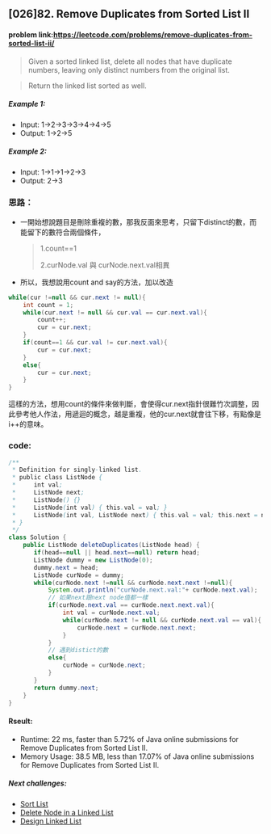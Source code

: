 ## [026]82. Remove Duplicates from Sorted List II

#### problem link:https://leetcode.com/problems/remove-duplicates-from-sorted-list-ii/

> Given a sorted linked list, delete all nodes that have duplicate numbers, leaving only distinct numbers from the original list.

> Return the linked list sorted as well.

##### Example 1:
- Input: 1->2->3->3->4->4->5
- Output: 1->2->5
##### Example 2:
- Input: 1->1->1->2->3
- Output: 2->3

### 思路：

- 一開始想說題目是刪除重複的數，那我反面來思考，只留下distinct的數，而能留下的數符合兩個條件，
    > 1.count==1
    >
    > 2.curNode.val 與 curNode.next.val相異

- 所以，我想說用count and say的方法，加以改造

```java
while(cur !=null && cur.next != null){
    int count = 1;
    while(cur.next != null && cur.val == cur.next.val){
        count++;
        cur = cur.next;
    }
    if(count==1 && cur.val != cur.next.val){
        cur = cur.next;
    }
    else{
        cur = cur.next;
    }
}
```

這樣的方法，想用count的條件來做判斷，會使得cur.next指針很難竹次調整，因此參考他人作法，用遞迴的概念，越是重複，他的cur.next就會往下移，有點像是i++的意味。

### code:

```java
/**
 * Definition for singly-linked list.
 * public class ListNode {
 *     int val;
 *     ListNode next;
 *     ListNode() {}
 *     ListNode(int val) { this.val = val; }
 *     ListNode(int val, ListNode next) { this.val = val; this.next = next; }
 * }
 */
class Solution {
    public ListNode deleteDuplicates(ListNode head) {
       if(head==null || head.next==null) return head;
       ListNode dummy = new ListNode(0);
       dummy.next = head;
       ListNode curNode = dummy;
       while(curNode.next !=null && curNode.next.next !=null){
           System.out.println("curNode.next.val:"+ curNode.next.val);
           // 如果next跟next node值都一樣
           if(curNode.next.val == curNode.next.next.val){
               int val = curNode.next.val;
               while(curNode.next != null && curNode.next.val == val){
                   curNode.next = curNode.next.next;
               }
           }
           // 遇到distict的數
           else{
               curNode = curNode.next;
           }
       }
       return dummy.next;
    }
}
```

#### Rseult:
- Runtime: 22 ms, faster than 5.72% of Java online submissions for Remove Duplicates from Sorted List II.
- Memory Usage: 38.5 MB, less than 17.07% of Java online submissions for Remove Duplicates from Sorted List II.

##### Next challenges:
- [Sort List](https://leetcode.com/problems/sort-list/)
- [Delete Node in a Linked List](https://leetcode.com/problems/delete-node-in-a-linked-list/)
- [Design Linked List](https://leetcode.com/problems/design-linked-list/)
